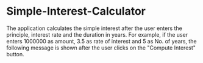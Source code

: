 # Simple-Interest-Calculator
The application calculates the simple interest after the user enters the principle, interest rate and the duration in years. For example, if the user enters 1000000 as amount, 3.5 as rate of interest and 5 as No. of years, the following message is shown after the user clicks on the "Compute Interest" button.
